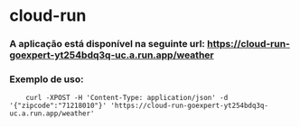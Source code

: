 # cloud-run

### A aplicação está disponível na seguinte url: https://cloud-run-goexpert-yt254bdq3q-uc.a.run.app/weather
### Exemplo de uso:
        curl -XPOST -H 'Content-Type: application/json' -d '{"zipcode":"71218010"}' 'https://cloud-run-goexpert-yt254bdq3q-uc.a.run.app/weather'
